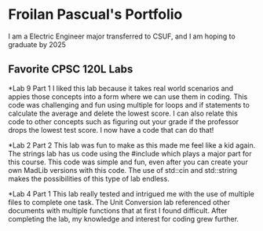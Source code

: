 # Froilan Pascual's Portfolio

I am a Electric Engineer major transferred to CSUF, and I am hoping to graduate by 2025

## Favorite CPSC 120L Labs

*Lab 9 Part 1
  I liked this lab because it takes real world scenarios and appies those concepts into a form where we can use them in coding. This code was challenging and fun using multiple for loops and if statements to calculate the average and delete the lowest score. I can also relate this code to other concepts such as figuring out your grade if the professor drops the lowest test score. I now have a code that can do that!

*Lab 2 Part 2
  This lab was fun to make as this made me feel like a kid again. The strings lab has us code using the #include <string> which plays a major part for this course. This code was simple and fun, even after you can create your own MadLib versions with this code. The use of std::cin and std::string makes the possibilities of this type of lab endless.

*Lab 4 Part 1
  This lab really tested and intrigued me with the use of multiple files to complete one task. The Unit Conversion lab referenced other documents with multiple functions that at first I found difficult. After completing the lab, my knowledge and interest for coding grew further. 

